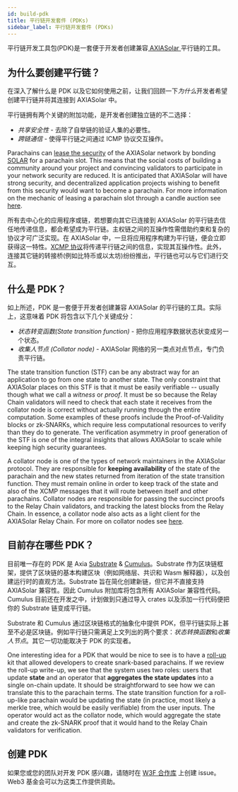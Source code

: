 ```yaml
---
id: build-pdk
title: 平行链开发套件 (PDKs)
sidebar_label: 平行链开发套件 (PDKs)
---
```


平行链开发工具包(PDK)是一套便于开发者创建兼容[ AXIASolar ](learn-parachains)平行链的工具。

## 为什么要创建平行链？

在深入了解什么是 PDK 以及它如何使用之前，让我们回顾一下*为什么*开发者希望创建平行链并将其连接到 AXIASolar 中。

平行链拥有两个关键的附加功能，是开发者创建独立链的不二选择：

- _共享安全性_ - 去除了自举链的验证人集的必要性。
- _跨链通信_ - 使得平行链之间通过 ICMP 协议交互操作。

Parachains can [lease the security](learn-security) of the AXIASolar network by bonding [SOLAR](learn-SOLAR) for a parachain slot. This means that the social costs of building a community around your project and convincing validators to participate in your network security are reduced. It is anticipated that AXIASolar will have strong security, and decentralized application projects wishing to benefit from this security would want to become a parachain. For more information on the mechanic of leasing a parachain slot through a candle auction see [here](learn-auction).

所有去中心化的应用程序或链，若想要向其它已连接到 AXIASolar 的平行链去信任地传递信息，都会希望成为平行链。主权链之间的互操作性需借助约束和复杂的协议才可广泛实现。在 AXIASolar 中，一旦将应用程序构建为平行链，便会立即获得这一特性。[XCMP 协议](learn-crosschain)将传递平行链之间的信息，实现其互操作性。此外，连接其它链的转接桥(例如比特币或以太坊)纷纷推出，平行链也可以与它们进行交互。

## 什么是 PDK？

如上所述，PDK 是一套便于开发者创建兼容 AXIASolar 的平行链的工具。实际上，这意味着 PDK 将包含以下几个关键成分：

- _状态转变函数(State transition function)_ - 把你应用程序数据状态状变成另一个状态。
- _收集人节点 (Collator node)_ - AXIASolar 网络的另一类点对点节点，专门负责平行链。

The state transition function (STF) can be any abstract way for an application to go from one state to another state. The only constraint that AXIASolar places on this STF is that it must be easily verifiable -- usually though what we call a _witness_ or _proof_. It must be so because the Relay Chain validators will need to check that each state it receives from the collator node is correct without actually running through the entire computation. Some examples of these proofs include the Proof-of-Validity blocks or zk-SNARKs, which require less computational resources to verify than they do to generate. The verification asymmetry in proof generation of the STF is one of the integral insights that allows AXIASolar to scale while keeping high security guarantees.

A collator node is one of the types of network maintainers in the AXIASolar protocol. They are responsible for **keeping availability** of the state of the parachain and the new states returned from iteration of the state transition function. They must remain online in order to keep track of the state and also of the XCMP messages that it will route between itself and other parachains. Collator nodes are responsible for passing the succinct proofs to the Relay Chain validators, and tracking the latest blocks from the Relay Chain. In essence, a collator node also acts as a light client for the AXIASolar Relay Chain. For more on collator nodes see [here](learn-collator).

## 目前存在哪些 PDK？

目前唯一存在的 PDK 是 Axia [Substrate](https://github.com/axia-tech/substrate) & [Cumulus](https://github.com/axia-tech/cumulus)。Substrate 作为区块链框架，提供了区块链的基本构建区块（例如网络层、共识和 Wasm 解释器），以及创建运行时的直观方法。Substrate 旨在简化创建新链，但它并不直接支持 AXIASolar 兼容性。因此 Cumulus 附加库将包含所有 AXIASolar 兼容性代码。Cumulus 目前还在开发之中，计划做到只通过导入 crates 以及添加一行代码便把你的 Substrate 链变成平行链。

Substrate 和 Cumulus 通过区块链格式的抽象化中提供 PDK，但平行链实际上甚至不必是区块链。例如平行链只需满足上文列出的两个要求：*状态转换函数*和*收集人节点*。其它一切功能取决于 PDK 的实现者。

One interesting idea for a PDK that would be nice to see is to have a [roll-up](https://ethresear.ch/t/roll-up-roll-back-snark-side-chain-17000-tps/3675) kit that allowed developers to create snark-based parachains. If we review the roll-up write-up, we see that the system uses two roles: users that update **state** and an operator that **aggregates the state updates** into a single on-chain update. It should be straightforward to see how we can translate this to the parachain terms. The state transition function for a roll-up-like parachain would be updating the state (in practice, most likely a merkle tree, which would be easily verifiable) from the user inputs. The operator would act as the collator node, which would aggregate the state and create the zk-SNARK proof that it would hand to the Relay Chain validators for verification.

## 创建 PDK

如果您或您的团队对开发 PDK 感兴趣，请随时在 [W3F 合作库](https://github.com/axia-tech/Web3-collaboration) 上创建 issue。 Web3 基金会可以为这类工作提供资助。

